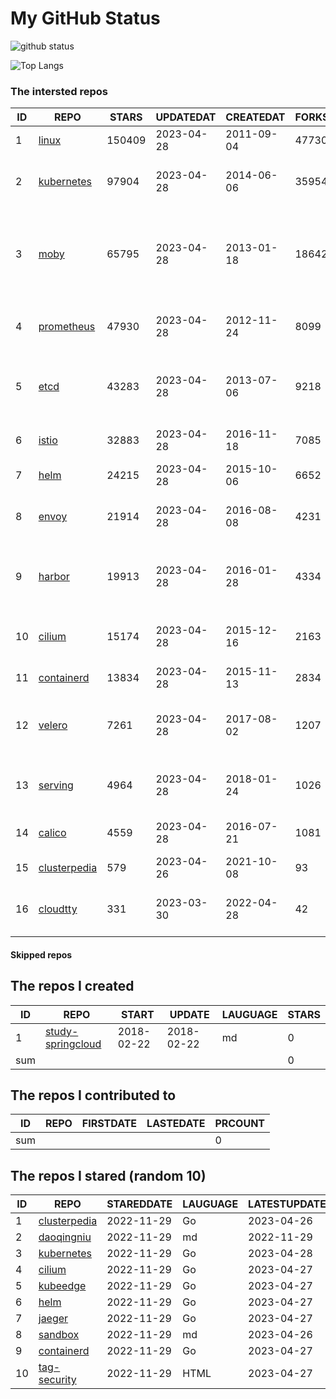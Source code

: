 # My GitHub Status

<img src="https://github-readme-stats-1.yihong0618.vercel.app/api?username=daoqingniu&show_icons=true&&&hide_title=true&count_private=true" alt="github status" />

![Top Langs](https://github-readme-stats-1.yihong0618.vercel.app/api/top-langs/?username=daoqingniu&layout=compact)

<!--START_SECTION:github_repos-->
### The intersted repos
| ID |                              REPO                               | STARS  | UPDATEDAT  | CREATEDAT  | FORKSCOUNT |                                              DESCRIPTIONS                                              |
|----|-----------------------------------------------------------------|--------|------------|------------|------------|--------------------------------------------------------------------------------------------------------|
|  1 | [linux](https://github.com/torvalds/linux)                      | 150409 | 2023-04-28 | 2011-09-04 |      47730 | Linux kernel source tree                                                                               |
|  2 | [kubernetes](https://github.com/kubernetes/kubernetes)          |  97904 | 2023-04-28 | 2014-06-06 |      35954 | Production-Grade Container Scheduling and Management                                                   |
|  3 | [moby](https://github.com/moby/moby)                            |  65795 | 2023-04-28 | 2013-01-18 |      18642 | Moby Project - a collaborative project for the container ecosystem to assemble container-based systems |
|  4 | [prometheus](https://github.com/prometheus/prometheus)          |  47930 | 2023-04-28 | 2012-11-24 |       8099 | The Prometheus monitoring system and time series database.                                             |
|  5 | [etcd](https://github.com/etcd-io/etcd)                         |  43283 | 2023-04-28 | 2013-07-06 |       9218 | Distributed reliable key-value store for the most critical data of a distributed system                |
|  6 | [istio](https://github.com/istio/istio)                         |  32883 | 2023-04-28 | 2016-11-18 |       7085 | Connect, secure, control, and observe services.                                                        |
|  7 | [helm](https://github.com/helm/helm)                            |  24215 | 2023-04-28 | 2015-10-06 |       6652 | The Kubernetes Package Manager                                                                         |
|  8 | [envoy](https://github.com/envoyproxy/envoy)                    |  21914 | 2023-04-28 | 2016-08-08 |       4231 | Cloud-native high-performance edge/middle/service proxy                                                |
|  9 | [harbor](https://github.com/goharbor/harbor)                    |  19913 | 2023-04-28 | 2016-01-28 |       4334 | An open source trusted cloud native registry project that stores, signs, and scans content.            |
| 10 | [cilium](https://github.com/cilium/cilium)                      |  15174 | 2023-04-28 | 2015-12-16 |       2163 | eBPF-based Networking, Security, and Observability                                                     |
| 11 | [containerd](https://github.com/containerd/containerd)          |  13834 | 2023-04-28 | 2015-11-13 |       2834 | An open and reliable container runtime                                                                 |
| 12 | [velero](https://github.com/vmware-tanzu/velero)                |   7261 | 2023-04-28 | 2017-08-02 |       1207 | Backup and migrate Kubernetes applications and their persistent volumes                                |
| 13 | [serving](https://github.com/knative/serving)                   |   4964 | 2023-04-28 | 2018-01-24 |       1026 | Kubernetes-based, scale-to-zero, request-driven compute                                                |
| 14 | [calico](https://github.com/projectcalico/calico)               |   4559 | 2023-04-28 | 2016-07-21 |       1081 | Cloud native networking and network security                                                           |
| 15 | [clusterpedia](https://github.com/clusterpedia-io/clusterpedia) |    579 | 2023-04-26 | 2021-10-08 |         93 | The Encyclopedia of Kubernetes clusters                                                                |
| 16 | [cloudtty](https://github.com/cloudtty/cloudtty)                |    331 | 2023-03-30 | 2022-04-28 |         42 | A Friendly Kubernetes CloudShell (Web Terminal) !                                                      |



#### Skipped repos
<!--END_SECTION:github_repos-->

<!--START_SECTION:my_github-->
## The repos I created
| ID  |                                 REPO                                 |   START    |   UPDATE   | LAUGUAGE | STARS |
|-----|----------------------------------------------------------------------|------------|------------|----------|-------|
|   1 | [study-springcloud](https://github.com/daoqingniu/study-springcloud) | 2018-02-22 | 2018-02-22 | md       |     0 |
| sum |                                                                      |            |            |          |     0 |

## The repos I contributed to
| ID  | REPO | FIRSTDATE | LASTEDATE | PRCOUNT |
|-----|------|-----------|-----------|---------|
| sum |      |           |           |       0 |

## The repos I stared (random 10)
| ID |                              REPO                               | STAREDDATE | LAUGUAGE | LATESTUPDATE |
|----|-----------------------------------------------------------------|------------|----------|--------------|
|  1 | [clusterpedia](https://github.com/clusterpedia-io/clusterpedia) | 2022-11-29 | Go       | 2023-04-26   |
|  2 | [daoqingniu](https://github.com/daoqingniu/daoqingniu)          | 2022-11-29 | md       | 2022-11-29   |
|  3 | [kubernetes](https://github.com/kubernetes/kubernetes)          | 2022-11-29 | Go       | 2023-04-28   |
|  4 | [cilium](https://github.com/cilium/cilium)                      | 2022-11-29 | Go       | 2023-04-27   |
|  5 | [kubeedge](https://github.com/kubeedge/kubeedge)                | 2022-11-29 | Go       | 2023-04-27   |
|  6 | [helm](https://github.com/helm/helm)                            | 2022-11-29 | Go       | 2023-04-27   |
|  7 | [jaeger](https://github.com/jaegertracing/jaeger)               | 2022-11-29 | Go       | 2023-04-27   |
|  8 | [sandbox](https://github.com/cncf/sandbox)                      | 2022-11-29 | md       | 2023-04-26   |
|  9 | [containerd](https://github.com/containerd/containerd)          | 2022-11-29 | Go       | 2023-04-27   |
| 10 | [tag-security](https://github.com/cncf/tag-security)            | 2022-11-29 | HTML     | 2023-04-27   |

<!--END_SECTION:my_github-->
